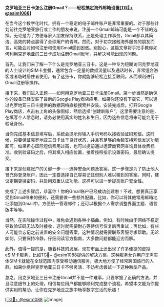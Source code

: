 **克罗地亚三日卡怎么注册Gmail？——轻松搞定海外邮箱设置[[TG💪+ @esim1088](https://t.me/s/esim1088)]**

在当今这个数字化时代，拥有一个稳定的电子邮件账户是非常重要的。对于那些计划前往克罗地亚旅行或工作的朋友来说，注册一个Gmail邮箱可能是一个不错的选择。无论是为了方便与家人朋友保持联系，还是处理工作事务，Gmail都以其简洁、高效的特点赢得了全球用户的青睐。然而，对于初次接触海外服务的朋友而言，可能会对如何注册和使用Gmail感到困惑。别担心，这篇文章将手把手教你如何利用克罗地亚的三日卡成功注册Gmail账号，并解决可能出现的问题。

首先，让我们来了解一下什么是克罗地亚三日卡。这是一种专为短期访问克罗地亚的人士设计的SIM卡套餐，通常包含一定量的数据流量以及通话时长，非常适合游客或者临时居住者使用。有了这张卡，你就能够轻松连接互联网，从而顺利进行Gmail注册等操作。

接下来，我们进入正题——如何用克罗地亚三日卡注册Gmail。第一步当然是确保你的设备已经安装了最新的Google Play商店应用。如果你还没有下载它，可以通过克罗地亚三日卡提供的数据网络直接搜索并安装。安装完成后，打开Google Play商店，点击右上角的头像图标，然后选择“创建新账户”。这里需要注意的是，在填写个人信息时，请务必使用真实的姓名和生日，因为这些信息将来可能会用于验证身份。

当你完成基本信息填写后，系统会提示你输入手机号码以接收验证码短信。这时候，只要保证克罗地亚三日卡处于良好状态，并且有足够的余额支持短信发送功能即可。如果担心国际短信费用过高，也可以提前通过运营商官网查询具体收费标准。收到验证码之后，将其填入相应位置，接着按照指示设置密码，最后确认提交。

接下来是创建账户的关键一步——选择安全问题及答案。这一步骤是为了防止他人冒充你登录账户，因此一定要选择自己容易记住但别人难以猜到的答案。同时，建议定期更换密码，并启用双重认证功能，这样可以进一步提高账户安全性。

完成了上述步骤后，恭喜你！你的Gmail账户已经成功创建啦！不过，想要真正享受到Gmail带来的便利，还需要做一些额外配置。比如，你可以将其他常用邮箱地址添加到Gmail中，方便统一管理邮件；还可以根据个人需求调整界面主题、语言版本等等。

当然，在实际操作过程中，难免会遇到各种小插曲。例如，有时候由于网络不稳定导致验证码无法及时接收，这时就需要耐心等待信号恢复后再重试；再比如，有些人可能会忘记之前设置的安全问题答案，这种情况就需要联系客服寻求帮助。无论如何，只要保持冷静，仔细阅读官方指南，大多数问题都能迎刃而解。

此外，值得一提的是，随着科技的发展，现在市面上还出现了许多便捷的虚拟eSIM卡服务，比如TG💪+ @esim1088提供的解决方案。这种服务允许用户无需实体SIM卡就能在全球范围内享受移动通信服务，极大地方便了经常跨国旅行的人群。如果你觉得克罗地亚三日卡不够灵活，不妨考虑尝试一下这种新型产品。

总之，用克罗地亚三日卡注册Gmail并不是一件难事，只要掌握了正确的方法，并且注意细节上的处理，相信每位用户都能够顺利完成整个流程。希望本文能为你提供实用的帮助，让你在克罗地亚之旅中畅享数字生活的乐趣！

[[TG💪+ @esim1088](https://t.me/s/esim1088) ![Image](https://i.postimg.cc/4NQfJmqS/Snipaste-2025-05-13-00-14-12.png)]